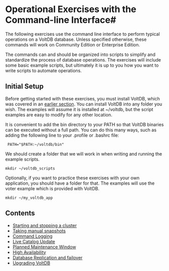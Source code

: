 # Operational Exercises with the Command-line Interface#

The following exercises use the command line interface to perform typical operations on a VoltDB database.  Unless specified otherwise, these commands will work on Community Edition or Enterprise Edition.

The commands can and should be organized into scripts to simplify and standardize the process of database operations.  The exercises will include some basic example scripts, but ultimately it is up to you how you want to write scripts to automate operations.

## Initial Setup ##
Before getting started with these exercises, you must install VoltDB, which was covered in an [earlier section](at02_installation.md).  You can install VoltDB into any folder you wish.  The examples will assume it is installed at ~/voltdb, but the script examples are easy to modify for any other location.

It is convenient to add the bin directory to your PATH so that VoltDB binaries can be executed without a full path.  You can do this many ways, such as adding the following line to your .profile or .bashrc file:

     PATH="$PATH:~/voltdb/bin"

We should create a folder that we will work in when writing and running the example scripts.

    mkdir ~/voltdb_scripts
    
Optionally, if you want to practice these exercises with your own application, you should have a folder for that.  The examples will use the voter example which is provided with VoltDB.

    mkdir ~/my_voltdb_app
    
## Contents ##

- [Starting and stopping a cluster](ex_cli_01_starting.md)
- [Taking manual snapshots](ex_cli_02_snapshots.md)
- [Command Logging](ex_cli_03_commandlogging.md)
- [Live Catalog Update](ex_cli_04_liveupdate.md)
- [Planned Maintenance Window](ex_cli_05_maintenance.md)
- [High Availability](ex_cli_06_high_availability.md)
- [Database Replication and failover](ex_cli_07_replication.md)
- [Upgrading VoltDB](ex_cli_08_upgrade.md)








